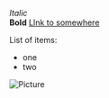 *Italic*  
**Bold**
[LInk to somewhere](www.google.com)  

List of items:  
- one
- two

![Picture](http://cache.lovethispic.com/uploaded_images/219055-Some-Memories-Never-Fade.jpg)
